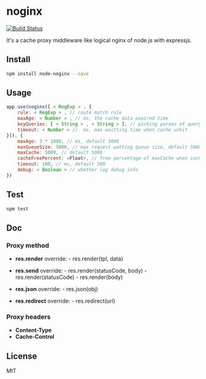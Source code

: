 # noginx
[![Build Status](https://travis-ci.org/switer/noginx.svg?branch=master)](https://travis-ci.org/switer/noginx)

It's a cache proxy middleware like logical nginx of node.js with expressjs.

## Install

```bash
npm install node-noginx --save
```

## Usage

```js
app.use(noginx([ < RegExp > , {
    rule: < RegExp > , // route match rule
    maxAge: < Number > , // ms, the cache data expired time
    keyQueries: [ < String > , < String > ], // picking params of query as cache-key
    timeout: < Number > //  ms, max waitting time when cache unhit
}]), {
    maxAge: 3 * 1000, // ms, default 3000
    maxQueueSize: 5000, // max request watting queue size, default 5000, it will responce 503 when queue is full 
    maxCache: 5000, // default 5000
    cacheFreePercent: <Float>, // free percentage of maxCache when cache is overflow 
    timeout: 100, // ms, default 500
    debug: < Boolean > // whether log debug info
})
```

## Test

```bash
npm test
```

## Doc

### Proxy method

* **res.render**
	override: 
		- res.render(tpl, data)

* **res.send**
	override: 
		- res.render(statusCode, body)
		- res.render(statusCode)
		- res.render(body)

* **res.json**
	override:
		- res.json(obj)

* **res.redirect**
    override:
        - res.redirect(url)

### Proxy headers

* **Content-Type**
* **Cache-Control**

## License

MIT